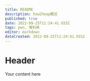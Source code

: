 ```yaml
---
title: README
description: how2heap概览
published: true
date: 2022-09-25T11:24:41.933Z
tags: pwn, 堆利用
editor: markdown
dateCreated: 2022-09-25T11:24:41.933Z
---
```


# Header
Your content here